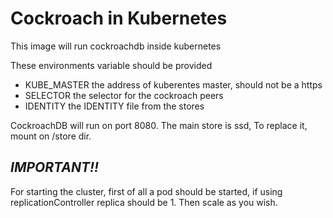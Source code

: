 # Cockroach in Kubernetes

This image will run cockroachdb inside kubernetes

These environments variable should be provided
- KUBE_MASTER the address of kuberentes master, should not be a https
- SELECTOR the selector for the cockroach peers
- IDENTITY the IDENTITY file from the stores

CockroachDB will run on port 8080. The main store is ssd, To replace it, mount on /store dir. 

## _IMPORTANT!!_
For starting the cluster, first of all a pod should be started, if using replicationController replica should be 1. Then scale as you wish.


